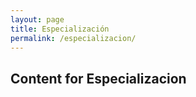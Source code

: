 ```yaml
---
layout: page
title: Especialización
permalink: /especializacion/
---
```


## Content for Especializacion
